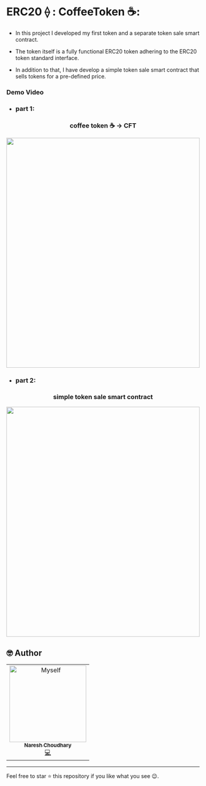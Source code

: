 # ERC20 ⟠ : CoffeeToken ☕️: 

- In this project I developed my first token and a separate token sale smart contract.

- The token itself is a fully functional ERC20 token adhering to the ERC20 token standard interface.

- In addition to that, I have develop a simple token sale smart contract that sells tokens for a pre-defined price.

### Demo Video

- <h3>part 1: </h3> 
<h3 align="center"> coffee token ☕️ -> CFT </h3>

<a title="Coffee Token" href="https://youtu.be/FWhYbY-KB80">
  <img src="https://cdn.discordapp.com/attachments/1071312646562914396/1072475044179083354/Screenshot_2023-02-07_at_4.42.37_PM.png" width="100%" height="600">
</a>

- <h3>part 2: </h3>
<h3 align="center"> simple token sale smart contract </h3>

<a title="smart sale" href="https://youtu.be/RxCJ4de1tqc">
  <img src="https://cdn.discordapp.com/attachments/1071312646562914396/1072474730709401601/Coffee_token_thumnail_github.png" width="100%" height="600">
</a>

## 🤓 Author 
<table>
  <tr>
  <td align="center"><a href="https://github.com/Nareshchoudhary02"><img src="https://i.ibb.co/nR1k4dZ/Myself-with-indian-flag.jpg" width="200px" alt="Myself"/><br /><sub><b>Naresh Choudhary</b></sub></a><br /><a href="https://github.com/Nareshchoudhary02" title="Code">💻</a></td>
  </tr>
</table>

***
Feel free to star ⭐ this repository if you like what you see 😉.
